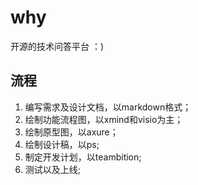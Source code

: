 # why
开源的技术问答平台 ：)

## 流程

1. 编写需求及设计文档，以markdown格式；
2. 绘制功能流程图，以xmind和visio为主；
3. 绘制原型图，以axure；
4. 绘制设计稿，以ps;
5. 制定开发计划，以teambition;
6. 测试以及上线;
